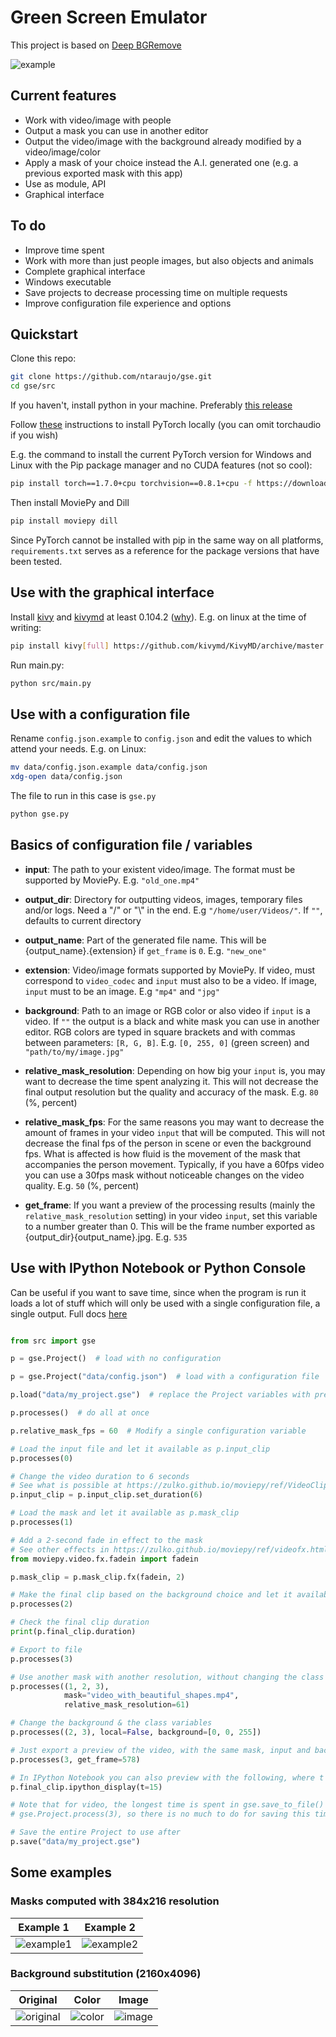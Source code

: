 # Green Screen Emulator
This project is based on [Deep BGRemove](https://github.com/WhiteNoise/deep-bgremove)

![example](https://user-images.githubusercontent.com/66187211/100396165-d544a880-3022-11eb-8996-dfcf3faea716.gif)

## Current features
* Work with video/image with people
* Output a mask you can use in another editor
* Output the video/image with the background already modified by a video/image/color
* Apply a mask of your choice instead the A.I. generated one (e.g. a previous exported mask with this app)
* Use as module, API
* Graphical interface

## To do
* Improve time spent
* Work with more than just people images, but also objects and animals
* Complete graphical interface
* Windows executable
* Save projects to decrease processing time on multiple requests
* Improve configuration file experience and options

## Quickstart
Clone this repo:
```sh
git clone https://github.com/ntaraujo/gse.git
cd gse/src
```

If you haven't, install python in your machine. Preferably [this release](https://www.python.org/downloads/release/python-386/)

Follow [these](https://pytorch.org/get-started/locally/) instructions to install PyTorch locally (you can omit torchaudio if you wish)

E.g. the command to install the current PyTorch version for Windows and Linux with the Pip package manager and no CUDA features (not so cool):
```sh
pip install torch==1.7.0+cpu torchvision==0.8.1+cpu -f https://download.pytorch.org/whl/torch_stable.html
```
Then install MoviePy and Dill
```sh
pip install moviepy dill
```

Since PyTorch cannot be installed with pip in the same way on all platforms, `requirements.txt` serves as a reference for the package versions that have been tested.

## Use with the graphical interface
Install [kivy](https://kivy.org/doc/stable/gettingstarted/installation.html) and
[kivymd](https://github.com/kivymd/KivyMD) at least 0.104.2
([why](https://stackoverflow.com/questions/61307599/filemanager-code-using-kivymd-is-not-functioning)).
E.g. on linux at the time of writing:
```sh
pip install kivy[full] https://github.com/kivymd/KivyMD/archive/master.zip
```

Run main.py:
```sh
python src/main.py
```

## Use with a configuration file
Rename `config.json.example` to `config.json` and edit the values to which attend your needs.
E.g. on Linux:
```sh
mv data/config.json.example data/config.json
xdg-open data/config.json
```

The file to run in this case is `gse.py`
```sh
python gse.py
```

## Basics of configuration file / variables
* __input__: The path to your existent video/image. The format must be supported by MoviePy. E.g. `"old_one.mp4"`

* __output_dir__: Directory for outputting videos, images, temporary files and/or logs. Need a "/" or "\\" in the end. E.g `"/home/user/Videos/"`. If `""`, defaults to current directory

* __output_name__: Part of the generated file name. This will be {output_name}.{extension} if `get_frame` is `0`. E.g. `"new_one"`

* __extension__: Video/image formats supported by MoviePy. If video, must correspond to `video_codec` and `input` must also to be a video. If image, `input` must to be an image. E.g `"mp4"` and `"jpg"`

* __background__: Path to an image or RGB color or also video if `input` is a video. If `""` the output is a black and white mask you can use in another editor. RGB colors are typed in square brackets and with commas between parameters: `[R, G, B]`. E.g. `[0, 255, 0]` (green screen) and `"path/to/my/image.jpg"`

* __relative_mask_resolution__: Depending on how big your `input` is, you may want to decrease the time spent analyzing it. This will not decrease the final output resolution but the quality and accuracy of the mask. E.g. `80` (%, percent)

* __relative_mask_fps__: For the same reasons you may want to decrease the amount of frames in your video `input` that will be computed. This will not decrease the final fps of the person in scene or even the background fps. What is affected is how fluid is the movement of the mask that accompanies the person movement. Typically, if you have a 60fps video you can use a 30fps mask without noticeable changes on the video quality. E.g. `50` (%, percent)

* __get_frame__: If you want a preview of the processing results (mainly the `relative_mask_resolution` setting) in your video `input`, set this variable to a number greater than 0. This will be the frame number exported as {output_dir}{output_name}.jpg. E.g. `535`

## Use with IPython Notebook or Python Console
Can be useful if you want to save time, since when the program is run it loads a lot of stuff which will only be used with a single configuration file, a single output.
Full docs [here](https://github.com/ntaraujo/gse/blob/master/gse.py)

```python

from src import gse

p = gse.Project()  # load with no configuration

p = gse.Project("data/config.json")  # load with a configuration file

p.load("data/my_project.gse")  # replace the Project variables with previous saved ones

p.processes()  # do all at once

p.relative_mask_fps = 60  # Modify a single configuration variable

# Load the input file and let it available as p.input_clip
p.processes(0)

# Change the video duration to 6 seconds
# See what is possible at https://zulko.github.io/moviepy/ref/VideoClip/VideoClip.html
p.input_clip = p.input_clip.set_duration(6)

# Load the mask and let it available as p.mask_clip
p.processes(1)

# Add a 2-second fade in effect to the mask
# See other effects in https://zulko.github.io/moviepy/ref/videofx.html
from moviepy.video.fx.fadein import fadein

p.mask_clip = p.mask_clip.fx(fadein, 2)

# Make the final clip based on the background choice and let it available as p.final_clip
p.processes(2)

# Check the final clip duration
print(p.final_clip.duration)

# Export to file
p.processes(3)

# Use another mask with another resolution, without changing the class variables
p.processes((1, 2, 3),
            mask="video_with_beautiful_shapes.mp4",
            relative_mask_resolution=61)

# Change the background & the class variables
p.processes((2, 3), local=False, background=[0, 0, 255])

# Just export a preview of the video, with the same mask, input and background
p.processes(3, get_frame=578)

# In IPython Notebook you can also preview with the following, where t is measured in seconds
p.final_clip.ipython_display(t=15)

# Note that for video, the longest time is spent in gse.save_to_file() or
# gse.Project.process(3), so there is no much to do for saving this time

# Save the entire Project to use after
p.save("data/my_project.gse")
```

## Some examples

### Masks computed with 384x216 resolution
| Example 1 | Example 2 |
| --------- | --------- |
| ![example1](https://user-images.githubusercontent.com/66187211/100396393-86e3d980-3023-11eb-90b8-06ca36d6287f.gif) | ![example2](https://user-images.githubusercontent.com/66187211/100396465-d75b3700-3023-11eb-8a34-36223b97d3ef.gif) |

### Background substitution (2160x4096)
| Original | Color | Image |
| -------- | ----- | ----- |
| ![original](https://user-images.githubusercontent.com/66187211/100396444-c4486700-3023-11eb-811a-141586f6357a.jpg) | ![color](https://user-images.githubusercontent.com/66187211/100396447-c5799400-3023-11eb-8fd7-b416821680e8.jpg) | ![image](https://user-images.githubusercontent.com/66187211/100396449-c6122a80-3023-11eb-8ad7-f1fcff976d01.jpg) |

